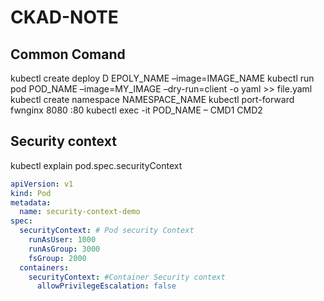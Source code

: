 # CKAD-NOTE
## Common Comand
kubectl create deploy D	EPOLY_NAME –image=IMAGE_NAME
kubectl run pod POD_NAME –image=MY_IMAGE –dry-run=client -o yaml >> file.yaml
kubectl create namespace NAMESPACE_NAME
kubectl port-forward fwnginx 8080 :80
kubectl exec -it POD_NAME – CMD1 CMD2

## Security context
kubectl explain pod.spec.securityContext
```yaml
apiVersion: v1
kind: Pod
metadata:
  name: security-context-demo
spec: 
  securityContext: # Pod security Context
    runAsUser: 1000
    runAsGroup: 3000
    fsGroup: 2000
  containers:
    securityContext: #Container Security context
      allowPrivilegeEscalation: false
```
